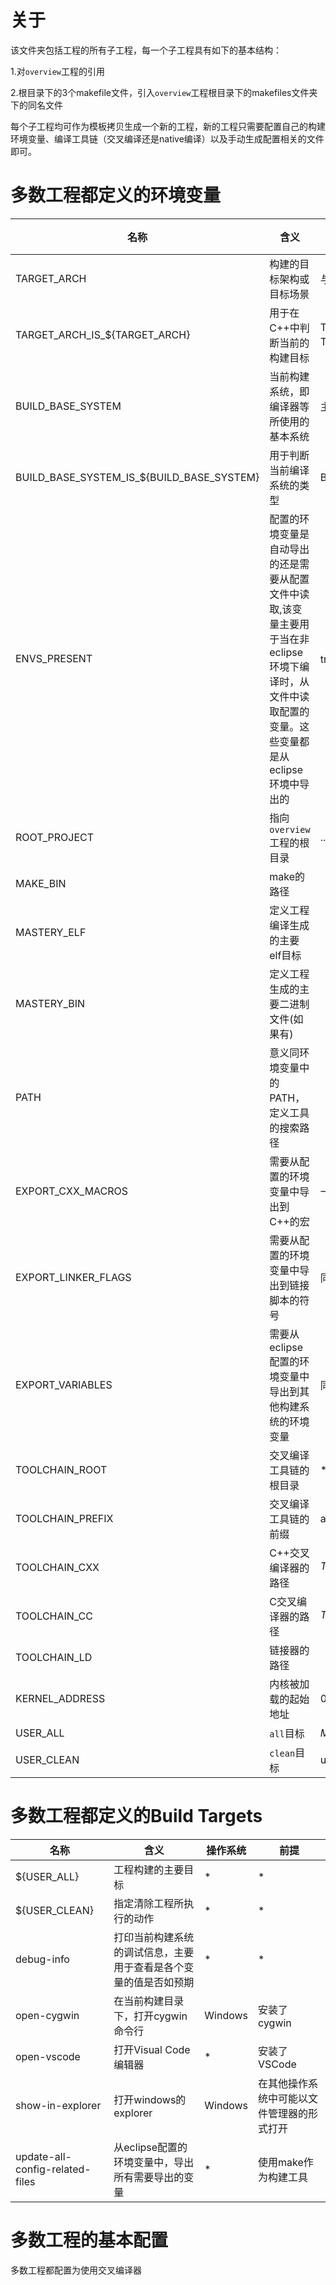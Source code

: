 # 关于
该文件夹包括工程的所有子工程，每一个子工程具有如下的基本结构：

1.对`overview`工程的引用

2.根目录下的3个makefile文件，引入`overview`工程根目录下的makefiles文件夹下的同名文件

每个子工程均可作为模板拷贝生成一个新的工程，新的工程只需要配置自己的构建环境变量、编译工具链（交叉编译还是native编译）以及手动生成配置相关的文件即可。

# 多数工程都定义的环境变量

|名称|                含义|  通常值|   配置该变量的工程  |
|-  |  -                | -     | -              |
|TARGET_ARCH|   构建的目标架构或目标场景 | 与工程名称相同| *|
|TARGET_ARCH_IS_${TARGET_ARCH}| 用于在C++中判断当前的构建目标 | TARGET_ARCH_IS_host, TARGET_ARCH_IS_qemu_virt等|
|BUILD_BASE_SYSTEM| 当前构建系统，即编译器等所使用的基本系统 | 主要分为cygwin, linux/unix两系|
|BUILD_BASE_SYSTEM_IS_${BUILD_BASE_SYSTEM}| 用于判断当前编译系统的类型| BUILD_BASE_SYSTEM_IS_cygwin||
|ENVS_PRESENT| 配置的环境变量是自动导出的还是需要从配置文件中读取,该变量主要用于当在非eclipse环境下编译时，从文件中读取配置的变量。这些变量都是从eclipse环境中导出的|true或false||
|ROOT_PROJECT|指向`overview`工程的根目录|../../..|*|
|MAKE_BIN|  make的路径 |||
|MASTERY_ELF|  定义工程编译生成的主要elf目标|||
|MASTERY_BIN|  定义工程生成的主要二进制文件(如果有)|||
|PATH|     意义同环境变量中的PATH，定义工具的搜索路径|||
|EXPORT_CXX_MACROS| 需要从配置的环境变量中导出到C++的宏| 一个变量名列表，以空格分隔| *||
|EXPORT_LINKER_FLAGS|需要从配置的环境变量中导出到链接脚本的符号|同EXPORT_CXX_MACROS|*||
|EXPORT_VARIABLES| 需要从eclipse配置的环境变量中导出到其他构建系统的环境变量|同EXPORT_CXX_MACROS| *||
|TOOLCHAIN_ROOT|  交叉编译工具链的根目录| * | |
|TOOLCHAIN_PREFIX|交叉编译工具链的前缀| aarch64-elf- ||
|TOOLCHAIN_CXX   |C++交叉编译器的路径| ${TOOLCHAIN_ROOT}/${TOOLCHAIN_PREFIX}g++||
|TOOLCHAIN_CC    |C交叉编译器的路径| ${TOOLCHAIN_ROOT}/${TOOLCHAIN_PREFIX}gcc||
|TOOLCHAIN_LD    |链接器的路径|||
|KERNEL_ADDRESS  |内核被加载的起始地址|0,0x8000| raspi3,qemu_virt|
|USER_ALL |  `all`目标|${MASTERY_ELF},或者${MASTERY_BINARY}|||
|USER_CLEAN| `clean`目标| user_clean||

# 多数工程都定义的Build Targets
|名称|                  含义|  操作系统 |   前提| 
| - |                   - | -     |   -  |
|${USER_ALL}|  工程构建的主要目标   | * | * |
|${USER_CLEAN}| 指定清除工程所执行的动作| * |*|
|debug-info|  打印当前构建系统的调试信息，主要用于查看是各个变量的值是否如预期|*|*|
|open-cygwin|  在当前构建目录下，打开cygwin命令行|Windows|安装了cygwin|
|open-vscode|  打开Visual Code编辑器 |*|  安装了VSCode |
|show-in-explorer| 打开windows的explorer |Windows|在其他操作系统中可能以文件管理器的形式打开| 
|update-all-config-related-files| 从eclipse配置的环境变量中，导出所有需要导出的变量 | *| 使用make作为构建工具|

# 多数工程的基本配置
多数工程都配置为使用交叉编译器




